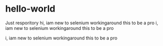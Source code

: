 # hello-world
Just resporitory
hi, iam new to selenium workingaround this to be a pro
i, iam new to selenium workingaround this to be a pro

i, iam new to selenium workingaround this to be a pro
